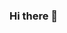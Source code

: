 ### Hi there 👋

<h1 style:'text-aling:center' 
**Ecología Microbiana de Sistemas Extremos – Microbial Ecology of Extreme Systems**
/h1>

